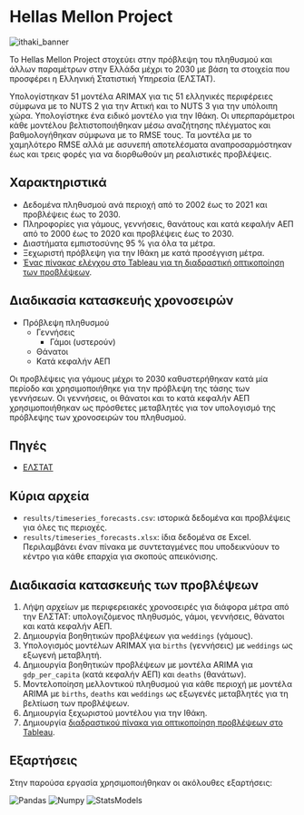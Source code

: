 # Hellas Mellon Project

![ithaki_banner](https://img.huffingtonpost.com/asset/5d83b9b63b0000c49fd79d32.jpeg?ops=1778_1000)

Το Hellas Mellon Project στοχεύει στην πρόβλεψη του πληθυσμού και άλλων παραμέτρων στην Ελλάδα μέχρι το 2030 με βάση τα στοιχεία που προσφέρει η Ελληνική Στατιστική Υπηρεσία (ΕΛΣΤΑΤ).

Υπολογίστηκαν 51 μοντέλα ARIMAX για τις 51 ελληνικές περιφέρειες σύμφωνα με το NUTS 2 για την Αττική και το NUTS 3 για την υπόλοιπη χώρα. Υπολογίστηκε ένα ειδικό μοντέλο για την Ιθάκη. Οι υπερπαράμετροι κάθε μοντέλου βελτιστοποιήθηκαν μέσω αναζήτησης πλέγματος και βαθμολογήθηκαν σύμφωνα με το RMSE τους. Τα μοντέλα με το χαμηλότερο RMSE αλλά με ασυνεπή αποτελέσματα αναπροσαρμόστηκαν έως και τρεις φορές για να διορθωθούν μη ρεαλιστικές προβλέψεις.

## Χαρακτηριστικά

- Δεδομένα πληθυσμού ανά περιοχή από το 2002 έως το 2021 και προβλέψεις έως το 2030.
- Πληροφορίες για γάμους, γεννήσεις, θανάτους και κατά κεφαλήν ΑΕΠ από το 2000 έως το 2020 και προβλέψεις έως το 2030.
- Διαστήματα εμπιστοσύνης 95 % για όλα τα μέτρα.
- Ξεχωριστή πρόβλεψη για την Ιθάκη με κατά προσέγγιση μέτρα.
- [Ένας πίνακας ελέγχου στο Tableau για τη διαδραστική οπτικοποίηση των προβλέψεων](https://public.tableau.com/app/profile/jgchaparro/viz/HellasMellonDashboard/HellasMellonDashboard).

## Διαδικασία κατασκευής χρονοσειρών

* Πρόβλεψη πληθυσμού
    * Γεννήσεις
        * Γάμοι (υστερούν)
    * Θάνατοι
    * Κατά κεφαλήν ΑΕΠ
        
Οι προβλέψεις για γάμους μέχρι το 2030 καθυστερήθηκαν κατά μία περίοδο και χρησιμοποιήθηκε για την πρόβλεψη της τάσης των γεννήσεων. Οι γεννήσεις, οι θάνατοι και το κατά κεφαλήν ΑΕΠ χρησιμοποιήθηκαν ως πρόσθετες μεταβλητές για τον υπολογισμό της πρόβλεψης των χρονοσειρών του πληθυσμού.

## Πηγές

- [ΕΛΣΤΑΤ](https://www.statistics.gr/el/home/)

## Κύρια αρχεία

- `results/timeseries_forecasts.csv`: ιστορικά δεδομένα και προβλέψεις για όλες τις περιοχές.
- `results/timeseries_forecasts.xlsx`: ίδια δεδομένα σε Excel. Περιλαμβάνει έναν πίνακα με συντεταγμένες που υποδεικνύουν το κέντρο για κάθε επαρχία για σκοπούς απεικόνισης.

## Διαδικασία κατασκευής των προβλέψεων

1. Λήψη αρχείων με περιφερειακές χρονοσειρές για διάφορα μέτρα από την ΕΛΣΤΑΤ: υπολογιζόμενος πληθυσμός, γάμοι, γεννήσεις, θάνατοι και κατά κεφαλήν ΑΕΠ.
1. Δημιουργία βοηθητικών προβλέψεων για `weddings` (γάμους).
1. Υπολογισμός μοντέλων ARIMAX για `births` (γεννήσεις) με `weddings` ως εξωγενή μεταβλητή.
1. Δημιουργία βοηθητικών προβλέψεων με μοντέλα ARIMA για `gdp_per_capita` (κατά κεφαλήν ΑΕΠ) και `deaths` (θανάτων).
1. Μοντελοποίηση μελλοντικού πληθυσμού για κάθε περιοχή με μοντέλα ARIMA με `births`, `deaths` και `weddings` ως εξωγενές μεταβλητές για τη βελτίωση των προβλέψεων.
1. Δημιουργία ξεχωριστού μοντέλου για την Ιθάκη.
1. Δημιουργία [διαδραστικού πίνακα για οπτικοποίηση προβλέψεων στο Tableau](https://public.tableau.com/app/profile/jgchaparro/viz/HellasMellonDashboard/HellasMellonDashboard?publish=yes).

## Εξαρτήσεις

Στην παρούσα εργασία χρησιμοποιήθηκαν οι ακόλουθες εξαρτήσεις:

![Pandas](https://img.shields.io/badge/Pandas-1.3.4-blue)
![Numpy](https://img.shields.io/badge/NumPy-1.21.4-white)
![StatsModels](https://img.shields.io/badge/StatsModels-2.26-blue)
